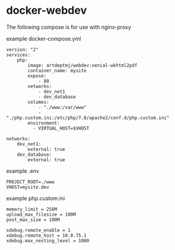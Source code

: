 # docker-webdev

The following compose is for use with nginx-proxy

example docker-compose.yml 

    version: "2"
    services:
        php:
            image: artdeptmj/webdev:xenial-wkhtml2pdf
            container_name: mysite
            expose:
                - 80
            networks:
                - dev_net1
                - dev_database
            volumes:
                - "./www:/var/www"
                - "./php.custom.ini:/etc/php/7.0/apache2/conf.d/php.custom.ini"
            environment:
              - VIRTUAL_HOST=$VHOST
    
    networks:
        dev_net1:
            external: true
        dev_database:
            external: true
            
example .env

    PROJECT_ROOT=./www
    VHOST=mysite.dev
    
example php.custom.ini

    memory_limit = 256M
    upload_max_filesize = 100M
    post_max_size = 100M
    
    xdebug.remote_enable = 1
    xdebug.remote_host = 10.0.75.1
    xdebug.max_nesting_level = 1000